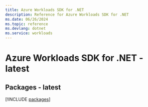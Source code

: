 ```yaml
---
title: Azure Workloads SDK for .NET
description: Reference for Azure Workloads SDK for .NET
ms.date: 06/26/2024
ms.topic: reference
ms.devlang: dotnet
ms.service: workloads
---
```

# Azure Workloads SDK for .NET - latest
## Packages - latest
[!INCLUDE [packages](workloads-index.md)]